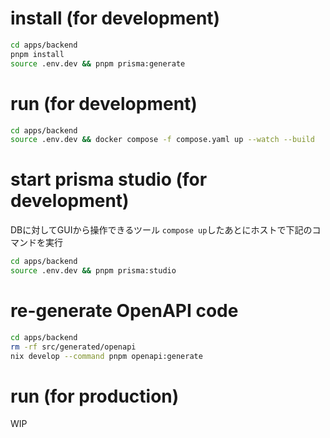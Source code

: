 # install (for development)
```bash
cd apps/backend
pnpm install
source .env.dev && pnpm prisma:generate
```

# run (for development)
```bash
cd apps/backend
source .env.dev && docker compose -f compose.yaml up --watch --build
```

# start prisma studio (for development)
DBに対してGUIから操作できるツール
`compose up`したあとにホストで下記のコマンドを実行
```bash
cd apps/backend
source .env.dev && pnpm prisma:studio
```

# re-generate OpenAPI code
```bash
cd apps/backend
rm -rf src/generated/openapi
nix develop --command pnpm openapi:generate
```

# run (for production)
WIP
